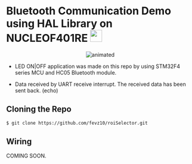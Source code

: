 # Bluetooth Communication Demo using HAL Library on NUCLEOF401RE <img height="32" width="32" src="https://unpkg.com/simple-icons@v6/icons/stmicroelectronics.svg" />

<p align="center">
  <img src="sources/stm32_bt_demo.gif" alt="animated" />
</p>

- LED ON|OFF application was made on this repo by using STM32F4 series MCU and HC05 Bluetooth module.

- Data received by UART receive interrupt. The received data has been sent back. (echo)

## Cloning the Repo
```bash
$ git clone https://github.com/fevz10/roiSelector.git
```

## Wiring

COMING SOON.





